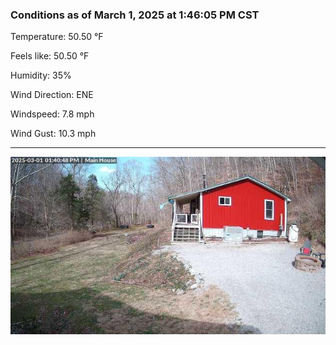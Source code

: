 ### Conditions as of March 1, 2025 at 1:46:05 PM CST 

Temperature: 50.50 &deg;F

Feels like: 50.50 &deg;F

Humidity: 35%

Wind Direction: ENE

Windspeed: 7.8 mph

Wind Gust: 10.3 mph

---

<img src="./images/latest.jpeg"/>

